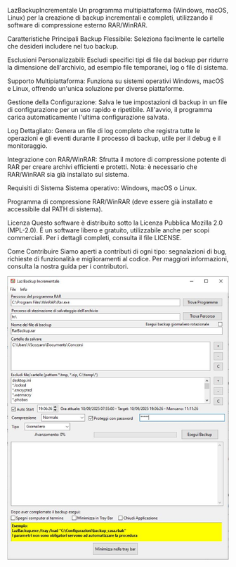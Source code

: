 LazBackupIncrementale
Un programma multipiattaforma (Windows, macOS, Linux) per la creazione di backup incrementali e completi, utilizzando il software di compressione esterno RAR/WinRAR.

Caratteristiche Principali
Backup Flessibile: Seleziona facilmente le cartelle che desideri includere nel tuo backup.

Esclusioni Personalizzabili: Escludi specifici tipi di file dal backup per ridurre la dimensione dell'archivio, ad esempio file temporanei, log o file di sistema.

Supporto Multipiattaforma: Funziona su sistemi operativi Windows, macOS e Linux, offrendo un'unica soluzione per diverse piattaforme.

Gestione della Configurazione: Salva le tue impostazioni di backup in un file di configurazione per un uso rapido e ripetibile. All'avvio, il programma carica automaticamente l'ultima configurazione salvata.

Log Dettagliato: Genera un file di log completo che registra tutte le operazioni e gli eventi durante il processo di backup, utile per il debug e il monitoraggio.

Integrazione con RAR/WinRAR: Sfrutta il motore di compressione potente di RAR per creare archivi efficienti e protetti. Nota: è necessario che RAR/WinRAR sia già installato sul sistema.

Requisiti di Sistema
Sistema operativo: Windows, macOS o Linux.

Programma di compressione RAR/WinRAR (deve essere già installato e accessibile dal PATH di sistema).

Licenza
Questo software è distribuito sotto la Licenza Pubblica Mozilla 2.0 (MPL-2.0). È un software libero e gratuito, utilizzabile anche per scopi commerciali. Per i dettagli completi, consulta il file LICENSE.

Come Contribuire
Siamo aperti a contributi di ogni tipo: segnalazioni di bug, richieste di funzionalità e miglioramenti al codice. Per maggiori informazioni, consulta la nostra guida per i contributori.

![Screenshot della finestra principale](images/screen_main.jpg)

